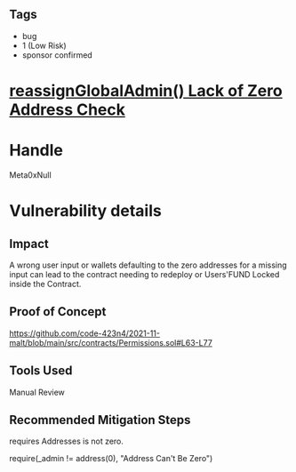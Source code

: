 ## Tags

- bug
- 1 (Low Risk)
- sponsor confirmed

# [reassignGlobalAdmin() Lack of Zero Address Check ](https://github.com/code-423n4/2021-11-malt-findings/issues/113) 

# Handle

Meta0xNull


# Vulnerability details

## Impact
A wrong user input or wallets defaulting to the zero addresses for a missing input can lead to the contract needing to redeploy or Users'FUND Locked inside the Contract.

## Proof of Concept
https://github.com/code-423n4/2021-11-malt/blob/main/src/contracts/Permissions.sol#L63-L77

## Tools Used
Manual Review

## Recommended Mitigation Steps
requires Addresses is not zero.

require(_admin != address(0), "Address Can't Be Zero")

